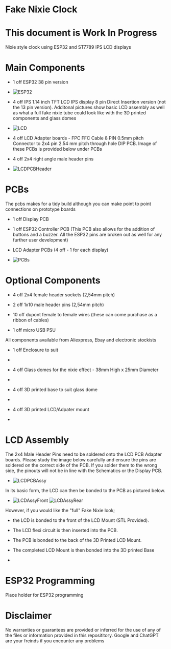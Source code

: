 # Fake Nixie Clock
# This document is Work In Progress
Nixie style clock using ESP32 and ST7789 IPS LCD displays

# Main Components

- 1 off ESP32 38 pin version 
- ![ESP32](/images/ESP32.jpg)
  
- 4 off IPS 1.14 inch TFT LCD IPS display 8 pin Direct Insertion version (not the 13 pin version).  Additonal pictures show basic LCD assembly as well as what a full fake nixie tube could look like with the 3D printed components and glass domes
- ![LCD](/images/LCD.jpg) 

- 4 off LCD Adapter boards - FPC FFC Cable 8 PIN 0.5mm pitch Connector to 2x4 pin 2.54 mm pitch through hole DIP PCB.  Image of these PCBs is provided below under PCBs
  
- 4 off 2x4 right angle male header pins
- ![LCDPCBHeader](/images/2x4MHeader.jpg)



# PCBs

The pcbs makes for a tidy build although you can make point to point connections on prototype boards
- 1 off Display PCB 
- 1 off ESP32 Controller PCB (This PCB also allows for the addition of buttons and a buzzer.  All the ESP32 pins are broken out as well for any further user development)
- LCD Adapter PCBs (4 off - 1 for each display)
 
- ![PCBs](/images/PCBs.jpg)

# Optional Components

- 4 off 2x4 female header sockets (2,54mm pitch)
  
- 2 off 1x10 male header pins (2,54mm pitch)
  
- 10 off dupont female to female wires (these can come purchase as a ribbon of cables)
  
- 1 off micro USB PSU

All components available from Aliexpress, Ebay and electronic stockists


- 1 off Enclosure to suit
- 

- 4 off Glass domes for the nixie effect - 38mm High x 25mm Diameter
- 

- 4 off 3D printed base to suit glass dome
-

- 4 off 3D printed LCD/Adpater mount
-

# LCD Assembly

The 2x4 Male Header Pins need to be soldered onto the LCD PCB Adapter boards.  Please study the image below carefully and ensure the pins are soldered on the correct side of the PCB.  If you solder them to the wrong side, the pinouts will not be in line with the Schematics or the Display PCB.

- ![LCDPCBAssy](/images/LCD_Inserted.jpg)

In its basic form, the LCD can then be bonded to the PCB as pictured below.

- ![LCDAssyFront](images/PCB_Assy_Front.jpg) ![LCDAssyRear](images/PCB_Assy_Rear.jpg)

However, if you would like the "full" Fake Nixie look;
- the LCD is bonded to the front of the LCD Mount (STL Provided).
- The LCD flexi circuit is then inserted into the PCB.
- The PCB is bonded to the back of the 3D Printed LCD Mount.
- The completed LCD Mount is then bonded into the 3D printed Base

- 

# ESP32 Programming
Place holder for ESP32 programming


# Disclaimer

No warranties or guarantees are provided or inferred for the use of any of the files or information provided in this reposititory.
Google and ChatGPT are your freinds if you encounter any problems
